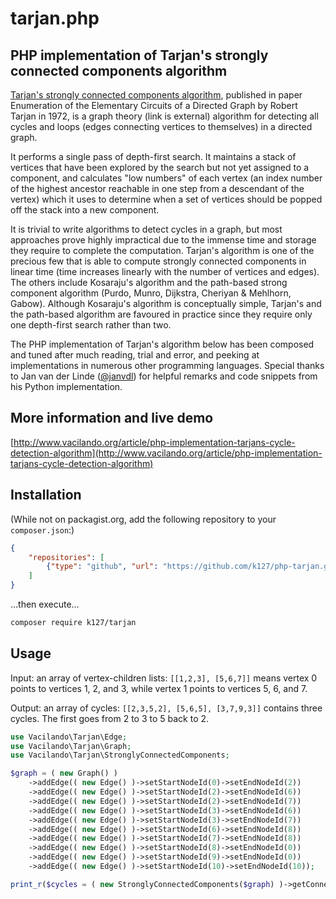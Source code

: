 # tarjan.php

## PHP implementation of Tarjan's strongly connected components algorithm

[Tarjan's strongly connected components algorithm](https://en.wikipedia.org/wiki/Tarjan%27s_strongly_connected_components_algorithm), published in paper Enumeration of the Elementary Circuits of a Directed Graph by Robert Tarjan in 1972, is a graph theory (link is external) algorithm for detecting all cycles and loops (edges connecting vertices to themselves) in a directed graph.

It performs a single pass of depth-first search. It maintains a stack of vertices that have been explored by the search but not yet assigned to a component, and calculates "low numbers" of each vertex (an index number of the highest ancestor reachable in one step from a descendant of the vertex) which it uses to determine when a set of vertices should be popped off the stack into a new component.

It is trivial to write algorithms to detect cycles in a graph, but most approaches prove highly impractical due to the immense time and storage they require to complete the computation. Tarjan's algorithm is one of the precious few that is able to compute strongly connected components in linear time (time increases linearly with the number of vertices and edges).
The others include Kosaraju's algorithm and the path-based strong component algorithm (Purdo, Munro, Dijkstra, Cheriyan & Mehlhorn, Gabow). Although Kosaraju's algorithm is conceptually simple, Tarjan's and the path-based algorithm are favoured in practice since they require only one depth-first search rather than two.

The PHP implementation of Tarjan's algorithm below has been composed and tuned after much reading, trial and error, and peeking at implementations in numerous other programming languages. Special thanks to Jan van der Linde ([@janvdl](https://github.com/janvdl)) for helpful remarks and code snippets from his Python implementation.

## More information and live demo

[http://www.vacilando.org/article/php-implementation-tarjans-cycle-detection-algorithm](http://www.vacilando.org/article/php-implementation-tarjans-cycle-detection-algorithm)

## Installation

(While not on packagist.org, add the following repository to your `composer.json`:)

```json
{
    "repositories": [
        {"type": "github", "url": "https://github.com/k127/php-tarjan.git"}
    ]
}
```
…then execute…
```bash
composer require k127/tarjan
```

## Usage

Input: an array of vertex-children lists: `[[1,2,3], [5,6,7]]` means vertex 0 points to vertices 1, 2, and 3, while vertex 1 points to vertices 5, 6, and 7.

Output: an array of cycles: `[[2,3,5,2], [5,6,5], [3,7,9,3]]` contains three cycles. The first goes from 2 to 3 to 5 back to 2.

```php
use Vacilando\Tarjan\Edge;
use Vacilando\Tarjan\Graph;
use Vacilando\Tarjan\StronglyConnectedComponents;

$graph = ( new Graph() )
    ->addEdge(( new Edge() )->setStartNodeId(0)->setEndNodeId(2))
    ->addEdge(( new Edge() )->setStartNodeId(2)->setEndNodeId(6))
    ->addEdge(( new Edge() )->setStartNodeId(2)->setEndNodeId(7))
    ->addEdge(( new Edge() )->setStartNodeId(3)->setEndNodeId(6))
    ->addEdge(( new Edge() )->setStartNodeId(3)->setEndNodeId(7))
    ->addEdge(( new Edge() )->setStartNodeId(6)->setEndNodeId(8))
    ->addEdge(( new Edge() )->setStartNodeId(7)->setEndNodeId(8))
    ->addEdge(( new Edge() )->setStartNodeId(8)->setEndNodeId(0))
    ->addEdge(( new Edge() )->setStartNodeId(9)->setEndNodeId(0))
    ->addEdge(( new Edge() )->setStartNodeId(10)->setEndNodeId(10));

print_r($cycles = ( new StronglyConnectedComponents($graph) )->getConnectedComponents());
```
